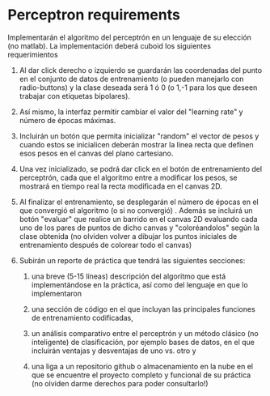 # Perceptron requirements

Implementarán el algoritmo del perceptrón en un lenguaje de su elección (no matlab). La implementación deberá cuboid los siguientes requerimientos

1. Al dar click derecho o izquierdo se guardarán las coordenadas del punto en el conjunto de datos de entrenamiento (o pueden manejarlo con radio-buttons) y la clase deseada será 1 ó 0 (o 1,-1 para los que deseen trabajar con etiquetas bipolares).

2. Así mismo, la interfaz permitir cambiar el valor del "learning rate" y número de épocas máximas.

3. Incluirán un botón que permita inicializar "random" el vector de pesos y cuando estos se inicialicen deberán mostrar la línea recta que definen esos pesos en el canvas del plano cartesiano.

4. Una vez inicializado, se podrá dar click en el botón de entrenamiento del perceptrón, cada que el algoritmo entre a modificar los pesos, se mostrará en tiempo real la recta modificada en el canvas 2D.

5. Al finalizar el entrenamiento, se desplegarán el número de épocas en el que convergió el algoritmo (o si no convergió) . Además se incluirá un botón "evaluar" que realice un barrido en el canvas 2D evaluando cada uno de los pares de puntos de dicho canvas y "coloréandolos" según la clase obtenida (no olviden volver a dibujar los puntos iniciales de entrenamiento después de colorear todo el canvas)

6. Subirán un reporte de práctica que tendrá las siguientes secciones:

   1. una breve (5-15 líneas) descripción del algoritmo que está implementándose en la práctica, así como del lenguaje en que lo implementaron 
   
   2. una sección de código en el que incluyan las principales funciones de entrenamiento codificadas,  
   
   3. un análisis comparativo entre el perceptrón y un método clásico (no inteligente) de clasificación, por ejemplo bases de datos, en el que incluirán ventajas y desventajas de uno vs. otro y 
   
   4. una liga a un repositorio github o almacenamiento en la nube en el que se encuentre el proyecto completo y funcional de su práctica (no olviden darme derechos para poder consultarlo!)
